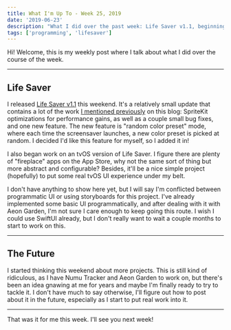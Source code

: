 ```yaml
---
title: What I'm Up To - Week 25, 2019
date: '2019-06-23'
description: "What I did over the past week: Life Saver v1.1, beginning work on a tvOS version"
tags: ['programming', 'lifesaver']
---
```


Hi! Welcome, this is my weekly post where I talk about what I did over the course of the week.

---

## Life Saver

I released [Life Saver v1.1](/lifesaver) this weekend. It's a relatively small update that contains a lot of the work [I mentioned previously](/tags/lifesaver) on this blog: SpriteKit optimizations for performance gains, as well as a couple small bug fixes, and one new feature. The new feature is "random color preset" mode, where each time the screensaver launches, a new color preset is picked at random. I decided I'd like this feature for myself, so I added it in!

I also began work on an tvOS version of Life Saver. I figure there are plenty of "fireplace" apps on the App Store, why not the same sort of thing but more abstract and configurable? Besides, it'll be a nice simple project (hopefully) to put some real tvOS UI experience under my belt.

I don't have anything to show here yet, but I will say I'm conflicted between programmatic UI or using storyboards for this project. I've already implemented some basic UI programmatically, and after dealing with it with Aeon Garden, I'm not sure I care enough to keep going this route. I wish I could use SwiftUI already, but I don't really want to wait a couple months to start to work on this.

---

## The Future

I started thinking this weekend about more projects. This is still kind of ridiculous, as I have Numu Tracker and Aeon Garden to work on, but there's been an idea gnawing at me for years and maybe I'm finally ready to try to tackle it. I don't have much to say otherwise, I'll figure out how to post about it in the future, especially as I start to put real work into it.

---

That was it for me this week. I'll see you next week!
